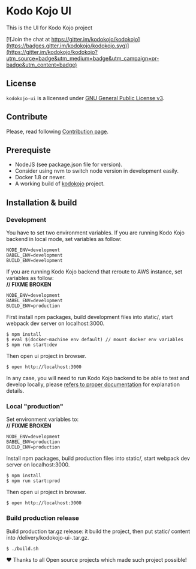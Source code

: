 # Kodo Kojo UI

This is the UI for Kodo Kojo project

[![Join the chat at https://gitter.im/kodokojo/kodokojo](https://badges.gitter.im/kodokojo/kodokojo.svg)](https://gitter.im/kodokojo/kodokojo?utm_source=badge&utm_medium=badge&utm_campaign=pr-badge&utm_content=badge)


## License

`kodokojo-ui` is a licensed under [GNU General Public License v3](http://www.gnu.org/licenses/gpl-3.0.en.html).

## Contribute

Please, read following [Contribution page](CONTRIBUTING.md).

## Prerequiste

- NodeJS (see package.json file for version).
- Consider using nvm to switch node version in development easily.
- Docker 1.8 or newer.
- A working build of [kodokojo](https://github.com/kodokojo/kodokojo) project.

## Installation & build

### Development

You have to set two environment variables.
If you are running Kodo Kojo backend in local mode, set variables as follow:

    NODE_ENV=development
    BABEL_ENV=development
    BUILD_ENV=development
    
If you are running Kodo Kojo backend that reroute to AWS instance, set variables as follow:  
**// FIXME BROKEN**

    NODE_ENV=development
    BABEL_ENV=development
    BUILD_ENV=production


First install npm packages, build development files into static/, start webpack dev server on localhost:3000.

    $ npm install
    $ eval $(docker-machine env default) // mount docker env variables
    $ npm run start:dev
    
Then open ui project in browser.

    $ open http://localhost:3000


In any case, you will need to run Kodo Kojo backend to be able to test and develop locally, please [refers to proper documentation](https://github.com/kodokojo/kodokojo/blob/master/README.md) for explanation details.


### Local "production"

Set environment variables to:  
**// FIXME BROKEN**

    NODE_ENV=development
    BABEL_ENV=production
    BUILD_ENV=production

Install npm packages, build production files into static/, start webpack dev server on localhost:3000.

    $ npm install
    $ npm run start:prod
    
Then open ui project in browser.

    $ open http://localhost:3000


### Build production release

Build production tar.gz release: it build the project, then put static/ content into /delivery/kodokojo-ui-<version>.tar.gz.


    $ ./build.sh
    

:heart: Thanks to all Open source projects which made such project possible!
